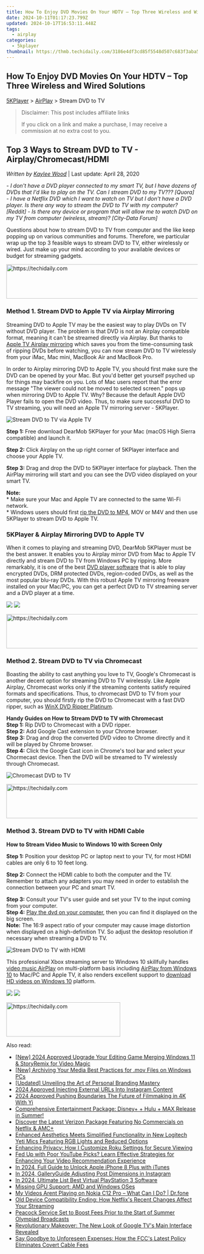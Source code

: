 ```yaml
---
title: How To Enjoy DVD Movies On Your HDTV – Top Three Wireless and Wired Solutions
date: 2024-10-11T01:17:23.799Z
updated: 2024-10-17T16:53:11.448Z
tags:
  - airplay
categories:
  - 5kplayer
thumbnail: https://thmb.techidaily.com/3186e4df3cd85f5548d507c683f3aba596cb59805e7e3afa70cfb9fc8a32b29d.jpg
---
```


## How To Enjoy DVD Movies On Your HDTV – Top Three Wireless and Wired Solutions

[5KPlayer](https://tools.techidaily.com/5kplayer/products/) \> [AirPlay](https://tools.techidaily.com/5kplayer/airplay/) \> Stream DVD to TV

>  Disclaimer: This post includes affiliate links
>
>  If you click on a link and make a purchase, I may receive a commission at no extra cost to you.
>

## Top 3 Ways to Stream DVD to TV - Airplay/Chromecast/HDMI

 _Written by [Kaylee Wood](https://www.quora.com/profile/Amanda-Hu-21)_ | Last update: April 28, 2020

_\- I don't have a DVD player connected to my smart TV, but I have dozens of DVDs that I'd like to play on the TV. Can I stream DVD to my TV??? \[Quora\]_ 
 _\- I have a Netflix DVD which I want to watch on TV but I don't have a DVD player. Is there any way to stream the DVD to TV with my computer? \[Reddit\]_ 
 _\- Is there any device or program that will allow me to watch DVD on my TV from computer (wireless, stream)? \[City-Data Forum\]_ 

Questions about how to stream DVD to TV from computer and the like keep popping up on various communities and forums. Therefore, we particular wrap up the top 3 feasible ways to stream DVD to TV, either wirelessly or wired. Just make up your mind according to your available devices or budget for streaming gadgets.

<!-- affiliate ads begin -->
<a href="https://appsumo.8odi.net/c/5597632/2068407/7443" target="_top" id="2068407">
  <img src="//a.impactradius-go.com/display-ad/7443-2068407" border="0" alt="https://techidaily.com" width="728" height="90"/>
</a>
<img height="0" width="0" src="https://appsumo.8odi.net/i/5597632/2068407/7443" style="position:absolute;visibility:hidden;" border="0" />
<!-- affiliate ads end -->

### Method 1\. Stream DVD to Apple TV via Airplay Mirroring

Streaming DVD to Apple TV may be the easiest way to play DVDs on TV without DVD player. The problem is that DVD is not an Airplay compatible format, meaning it can't be streamed directly via Airplay. But thanks to [Apple TV Airplay mirroring](https://tools.techidaily.com/5kplayer/airplay/) which saves you from the time-consuming task of ripping DVDs before watching, you can now stream DVD to TV wirelessly from your iMac, Mac mini, MacBook Air and MacBook Pro.

In order to Airplay mirroring DVD to Apple TV, you should first make sure the DVD can be opened by your Mac. But you'd better get yourself psyched up for things may backfire on you. Lots of Mac users report that the error message "The viewer could not be moved to selected screen." pops up when mirroring DVD to Apple TV. Why? Because the default Apple DVD Player fails to open the DVD video. Thus, to make sure successful DVD to TV streaming, you will need an Apple TV mirroring server - 5KPlayer. 

![Stream DVD to TV via Apple TV](https://www.5kplayer.com/airplay/img/mirror-desktop-0226.jpg)

**Step 1:** Free download DearMob 5KPlayer for your Mac (macOS High Sierra compatible) and launch it.

**Step 2:** Click Airplay on the up right corner of 5KPlayer interface and choose your Apple TV.

**Step 3:** Drag and drop the DVD to 5KPlayer interface for playback. Then the AirPlay mirroring will start and you can see the DVD video displayed on your smart TV.

**Note:**   
 \* Make sure your Mac and Apple TV are connected to the same Wi-Fi network.  
 \* Windows users should first [rip the DVD to MP4](https://tools.techidaily.com/winxdvd/products/), MOV or M4V and then use 5KPlayer to stream DVD to Apple TV.

### 5KPlayer & Airplay Mirroring DVD to Apple TV

When it comes to playing and streaming DVD, DearMob 5KPlayer must be the best answer. It enables you to Airplay mirror DVD from Mac to Apple TV directly and stream DVD to TV from Windows PC by ripping. More remarkably, it is one of the best [DVD player software](https://en.wikipedia.org/wiki/DVD%5Fplayer#Software) that is able to play encrypted DVDs, DRM protected DVDs, region-coded DVDs, as well as the most popular blu-ray DVDs. With this robust Apple TV mirroring freeware installed on your Mac/PC, you can get a perfect DVD to TV streaming server and a DVD player at a time.

[![](https://www.5kplayer.com/airplay/../button/freedownwhitewin.png)](https://tools.techidaily.com/5kplayer/products/) [![](https://www.5kplayer.com/airplay/../button/freedownbackmac.png)](https://tools.techidaily.com/5kplayer/products/) 

<!-- affiliate ads begin -->
<a href="https://ephamedtechinc.pxf.io/c/5597632/2136622/26400" target="_top" id="2136622">
  <img src="//a.impactradius-go.com/display-ad/26400-2136622" border="0" alt="https://techidaily.com" width="728" height="90"/>
</a>
<img height="0" width="0" src="https://ephamedtechinc.pxf.io/i/5597632/2136622/26400" style="position:absolute;visibility:hidden;" border="0" />
<!-- affiliate ads end -->

### Method 2\. Stream DVD to TV via Chromecast

Boasting the ability to cast anything you love to TV, Google's Chromecast is another decent option for streaming DVD to TV wirelessly. Like Apple Airplay, Chromecast works only if the streaming contents satisfy required formats and specifications. Thus, to chromecast DVD to TV from your computer, you should firstly rip the DVD to Chromecast with a fast DVD ripper, such as [WinX DVD Ripper Platinum](https://tools.techidaily.com/winxdvd/dvd-ripper-platinum/).

**Handy Guides on How to Stream DVD to TV with Chromecast**   
**Step 1:** Rip DVD to Chromecast with a DVD ripper.   
**Step 2:** Add Google Cast extension to your Chrome browser.  
**Step 3:** Drag and drop the converted DVD video to Chrome directly and it will be played by Chrome browser.  
**Step 4:** Click the Google Cast icon in Chrome's tool bar and select your Chormecast device. Then the DVD will be streamed to TV wirelessly through Chromecast.

![Chromecast DVD to TV](https://www.5kplayer.com/airplay/img/stream-chromecast-to-tv.jpg) 

<!-- affiliate ads begin -->
<a href="https://unicoeye.pxf.io/c/5597632/2134491/18498" target="_top" id="2134491">
  <img src="//a.impactradius-go.com/display-ad/18498-2134491" border="0" alt="https://techidaily.com" width="728" height="90"/>
</a>
<img height="0" width="0" src="https://unicoeye.pxf.io/i/5597632/2134491/18498" style="position:absolute;visibility:hidden;" border="0" />
<!-- affiliate ads end -->

### Method 3\. Stream DVD to TV with HDMI Cable

**How to Stream Video Music to Windows 10 with Screen Only**

**Step 1:** Position your desktop PC or laptop next to your TV, for most HDMI cables are only 6 to 10 feet long.

**Step 2:** Connect the HDMI cable to both the computer and the TV.   
 Remember to attach any adapters you may need in order to establish the connection between your PC and smart TV.

**Step 3:** Consult your TV's user guide and set your TV to the input coming from your computer.   
**Step 4:** [Play the dvd on your computer](https://tools.techidaily.com/5kplayer/video-music-player/), then you can find it displayed on the big screen.  
**Note:** The 16:9 aspect ratio of your computer may cause image distortion when displayed on a high-definition TV. So adjust the desktop resolution if necessary when streaming a DVD to TV.

![Stream DVD to TV with HDMI](https://www.5kplayer.com/airplay/img/laptop-hdmi-mp-0226.jpg) 

This professional Xbox streaming server to Windows 10 skillfully handles [video music AirPlay](https://tools.techidaily.com/5kplayer/airplay/) on multi-platform basis including [AirPlay from Windows 10](https://tools.techidaily.com/5kplayer/airplay/) to Mac/PC and Apple TV, it also renders excellent support to [download HD videos on Windows 10](https://tools.techidaily.com/5kplayer/youtube-download/) platform.

[![](https://www.5kplayer.com/airplay/../button/freedownwhitewin.png)](https://tools.techidaily.com/5kplayer/products/) [![](https://www.5kplayer.com/airplay/../button/freedownbackmac.png)](https://tools.techidaily.com/5kplayer/products/)

<!-- affiliate ads begin -->
<a href="https://united.elfm.net/c/5597632/2139557/4704" target="_top" id="2139557">
  <img src="//a.impactradius-go.com/display-ad/4704-2139557" border="0" alt="https://techidaily.com" width="300" height="90"/>
</a>
<img height="0" width="0" src="https://united.elfm.net/i/5597632/2139557/4704" style="position:absolute;visibility:hidden;" border="0" />
<!-- affiliate ads end -->

<ins class="adsbygoogle"
     style="display:block"
     data-ad-format="autorelaxed"
     data-ad-client="ca-pub-7571918770474297"
     data-ad-slot="1223367746"></ins>

<ins class="adsbygoogle"
     style="display:block"
     data-ad-client="ca-pub-7571918770474297"
     data-ad-slot="8358498916"
     data-ad-format="auto"
     data-full-width-responsive="true"></ins>

<span class="atpl-alsoreadstyle">Also read:</span>
<div><ul>
<li><a href="https://fox-glue.techidaily.com/new-2024-approved-upgrade-your-editing-game-merging-windows-11-and-storyremix-for-video-magic/"><u>[New] 2024 Approved Upgrade Your Editing Game Merging Windows 11 & StoryRemix for Video Magic</u></a></li>
<li><a href="https://video-screen-grab.techidaily.com/new-archiving-your-media-best-practices-for-mov-files-on-windows-pcs/"><u>[New] Archiving Your Media Best Practices for .mov Files on Windows PCs</u></a></li>
<li><a href="https://facebook-video-footage.techidaily.com/updated-unveiling-the-art-of-personal-branding-mastery/"><u>[Updated] Unveiling the Art of Personal Branding Mastery</u></a></li>
<li><a href="https://instagram-clips.techidaily.com/2024-approved-injecting-external-urls-into-instagram-content/"><u>2024 Approved Injecting External URLs Into Instagram Content</u></a></li>
<li><a href="https://fox-helps.techidaily.com/2024-approved-pushing-boundaries-the-future-of-filmmaking-in-4k-with-yi/"><u>2024 Approved Pushing Boundaries The Future of Filmmaking in 4K With Yi</u></a></li>
<li><a href="https://media-tips.techidaily.com/comprehensive-entertainment-package-disneyplus-plus-hulu-plus-max-release-in-summer/"><u>Comprehensive Entertainment Package: Disney+ + Hulu + MAX Release in Summer!</u></a></li>
<li><a href="https://media-tips.techidaily.com/discover-the-latest-verizon-package-featuring-no-commercials-on-netflix-and-amcplus/"><u>Discover the Latest Verizon Package Featuring No Commercials on Netflix & AMC+</u></a></li>
<li><a href="https://media-tips.techidaily.com/enhanced-aesthetics-meets-simplified-functionality-in-new-logitech-yeti-mics-featuring-rgb-lights-and-reduced-options/"><u>Enhanced Aesthetics Meets Simplified Functionality in New Logitech Yeti Mics Featuring RGB Lights and Reduced Options</u></a></li>
<li><a href="https://media-tips.techidaily.com/enhancing-privacy-how-i-customize-roku-settings-for-secure-viewing/"><u>Enhancing Privacy: How I Customize Roku Settings for Secure Viewing</u></a></li>
<li><a href="https://media-tips.techidaily.com/fed-up-with-poor-youtube-picks-learn-effective-strategies-for-enhancing-your-video-recommendation-experience/"><u>Fed Up with Poor YouTube Picks? Learn Effective Strategies for Enhancing Your Video Recommendation Experience</u></a></li>
<li><a href="https://ios-unlock.techidaily.com/in-2024-full-guide-to-unlock-apple-iphone-8-plus-with-itunes-by-drfone-ios/"><u>In 2024, Full Guide to Unlock Apple iPhone 8 Plus with iTunes</u></a></li>
<li><a href="https://instagram-clips.techidaily.com/in-2024-galleryguide-adjusting-post-dimensions-in-instagram/"><u>In 2024, GalleryGuide Adjusting Post Dimensions in Instagram</u></a></li>
<li><a href="https://screen-recording.techidaily.com/in-2024-ultimate-list-best-virtual-playstation-3-software/"><u>In 2024, Ultimate List Best Virtual PlayStation 3 Software</u></a></li>
<li><a href="https://graphic-issues.techidaily.com/missing-gpu-support-amd-and-windows-oses/"><u>Missing GPU Support: AMD and Windows OSes</u></a></li>
<li><a href="https://howto.techidaily.com/my-videos-arent-playing-on-nokia-c12-pro-what-can-i-do-drfone-by-drfone-fix-android-problems-fix-android-problems/"><u>My Videos Arent Playing on Nokia C12 Pro – What Can I Do? | Dr.fone</u></a></li>
<li><a href="https://media-tips.techidaily.com/old-device-compatibility-ending-how-netflixs-recent-changes-affect-your-streaming/"><u>Old Device Compatibility Ending: How Netflix's Recent Changes Affect Your Streaming</u></a></li>
<li><a href="https://media-tips.techidaily.com/peacock-service-set-to-boost-fees-prior-to-the-start-of-summer-olympiad-broadcasts/"><u>Peacock Service Set to Boost Fees Prior to the Start of Summer Olympiad Broadcasts</u></a></li>
<li><a href="https://media-tips.techidaily.com/revolutionary-makeover-the-new-look-of-google-tvs-main-interface-revealed/"><u>Revolutionary Makeover: The New Look of Google TV's Main Interface Revealed</u></a></li>
<li><a href="https://media-tips.techidaily.com/say-goodbye-to-unforeseen-expenses-how-the-fccs-latest-policy-eliminates-covert-cable-fees/"><u>Say Goodbye to Unforeseen Expenses: How the FCC's Latest Policy Eliminates Covert Cable Fees</u></a></li>
</ul></div>


